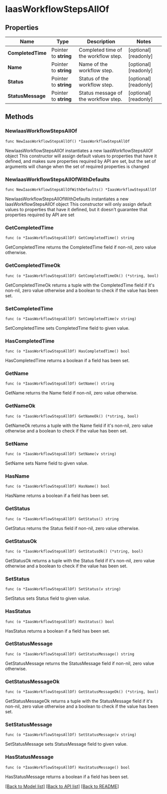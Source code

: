 # IaasWorkflowStepsAllOf

## Properties

Name | Type | Description | Notes
------------ | ------------- | ------------- | -------------
**CompletedTime** | Pointer to **string** | Completed time of the workflow step. | [optional] [readonly] 
**Name** | Pointer to **string** | Name of the workflow step. | [optional] [readonly] 
**Status** | Pointer to **string** | Status of the workflow step. | [optional] [readonly] 
**StatusMessage** | Pointer to **string** | Status message of the workflow step. | [optional] [readonly] 

## Methods

### NewIaasWorkflowStepsAllOf

`func NewIaasWorkflowStepsAllOf() *IaasWorkflowStepsAllOf`

NewIaasWorkflowStepsAllOf instantiates a new IaasWorkflowStepsAllOf object
This constructor will assign default values to properties that have it defined,
and makes sure properties required by API are set, but the set of arguments
will change when the set of required properties is changed

### NewIaasWorkflowStepsAllOfWithDefaults

`func NewIaasWorkflowStepsAllOfWithDefaults() *IaasWorkflowStepsAllOf`

NewIaasWorkflowStepsAllOfWithDefaults instantiates a new IaasWorkflowStepsAllOf object
This constructor will only assign default values to properties that have it defined,
but it doesn't guarantee that properties required by API are set

### GetCompletedTime

`func (o *IaasWorkflowStepsAllOf) GetCompletedTime() string`

GetCompletedTime returns the CompletedTime field if non-nil, zero value otherwise.

### GetCompletedTimeOk

`func (o *IaasWorkflowStepsAllOf) GetCompletedTimeOk() (*string, bool)`

GetCompletedTimeOk returns a tuple with the CompletedTime field if it's non-nil, zero value otherwise
and a boolean to check if the value has been set.

### SetCompletedTime

`func (o *IaasWorkflowStepsAllOf) SetCompletedTime(v string)`

SetCompletedTime sets CompletedTime field to given value.

### HasCompletedTime

`func (o *IaasWorkflowStepsAllOf) HasCompletedTime() bool`

HasCompletedTime returns a boolean if a field has been set.

### GetName

`func (o *IaasWorkflowStepsAllOf) GetName() string`

GetName returns the Name field if non-nil, zero value otherwise.

### GetNameOk

`func (o *IaasWorkflowStepsAllOf) GetNameOk() (*string, bool)`

GetNameOk returns a tuple with the Name field if it's non-nil, zero value otherwise
and a boolean to check if the value has been set.

### SetName

`func (o *IaasWorkflowStepsAllOf) SetName(v string)`

SetName sets Name field to given value.

### HasName

`func (o *IaasWorkflowStepsAllOf) HasName() bool`

HasName returns a boolean if a field has been set.

### GetStatus

`func (o *IaasWorkflowStepsAllOf) GetStatus() string`

GetStatus returns the Status field if non-nil, zero value otherwise.

### GetStatusOk

`func (o *IaasWorkflowStepsAllOf) GetStatusOk() (*string, bool)`

GetStatusOk returns a tuple with the Status field if it's non-nil, zero value otherwise
and a boolean to check if the value has been set.

### SetStatus

`func (o *IaasWorkflowStepsAllOf) SetStatus(v string)`

SetStatus sets Status field to given value.

### HasStatus

`func (o *IaasWorkflowStepsAllOf) HasStatus() bool`

HasStatus returns a boolean if a field has been set.

### GetStatusMessage

`func (o *IaasWorkflowStepsAllOf) GetStatusMessage() string`

GetStatusMessage returns the StatusMessage field if non-nil, zero value otherwise.

### GetStatusMessageOk

`func (o *IaasWorkflowStepsAllOf) GetStatusMessageOk() (*string, bool)`

GetStatusMessageOk returns a tuple with the StatusMessage field if it's non-nil, zero value otherwise
and a boolean to check if the value has been set.

### SetStatusMessage

`func (o *IaasWorkflowStepsAllOf) SetStatusMessage(v string)`

SetStatusMessage sets StatusMessage field to given value.

### HasStatusMessage

`func (o *IaasWorkflowStepsAllOf) HasStatusMessage() bool`

HasStatusMessage returns a boolean if a field has been set.


[[Back to Model list]](../README.md#documentation-for-models) [[Back to API list]](../README.md#documentation-for-api-endpoints) [[Back to README]](../README.md)


